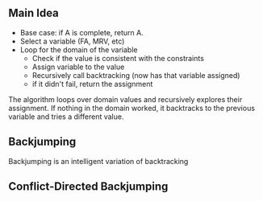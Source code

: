 ## Main Idea
- Base case: if A is complete, return A.
- Select a variable (FA, MRV, etc)
- Loop for the domain of the variable
    - Check if the value is consistent with the constraints
    - Assign variable to the value
    - Recursively call backtracking (now has that variable assigned)
    - if it didn't fail, return the assignment

The algorithm loops over domain values and recursively explores their 
assignment. If nothing in the domain worked, it backtracks to the previous
variable and tries a different value. 

## Backjumping
Backjumping is an intelligent variation of backtracking 


## Conflict-Directed Backjumping